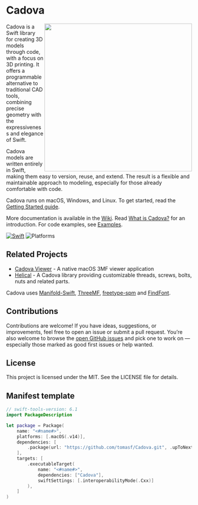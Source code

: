 # Cadova
<img src="https://github.com/user-attachments/assets/99d15163-d168-419c-9fc3-406e4f657074" width="400" align="right">

Cadova is a Swift library for creating 3D models through code, with a focus on 3D printing. It offers a programmable alternative to traditional CAD tools, combining precise geometry with the expressiveness and elegance of Swift.

Cadova models are written entirely in Swift, making them easy to version, reuse, and extend. The result is a flexible and maintainable approach to modeling, especially for those already comfortable with code.

Cadova runs on macOS, Windows, and Linux. To get started, read the [Getting Started guide](https://github.com/tomasf/Cadova/wiki/Getting-Started).

More documentation is available in the [Wiki](https://github.com/tomasf/Cadova/wiki). Read [What is Cadova?](https://github.com/tomasf/Cadova/wiki/What-is-Cadova%3F) for an introduction. For code examples, see [Examples](https://github.com/tomasf/Cadova/wiki/Examples).

[![Swift](https://github.com/tomasf/Cadova/actions/workflows/swift.yml/badge.svg)](https://github.com/tomasf/Cadova/actions/workflows/swift.yml)
![Platforms](https://img.shields.io/badge/Platforms-macOS_|_Linux_|_Windows-cc9529?logo=swift&logoColor=white)

## Related Projects
* [Cadova Viewer](https://github.com/tomasf/CadovaViewer) - A native macOS 3MF viewer application
* [Helical](https://github.com/tomasf/Helical) - A Cadova library providing customizable threads, screws, bolts, nuts and related parts.

Cadova uses [Manifold-Swift](https://github.com/tomasf/manifold-swift), [ThreeMF](https://github.com/tomasf/ThreeMF),
[freetype-spm](https://github.com/tomasf/freetype-spm) and [FindFont](https://github.com/tomasf/FindFont).

## Contributions
Contributions are welcome! If you have ideas, suggestions, or improvements, feel free to open an issue or submit a pull request. You’re also welcome to browse the [open GitHub issues](https://github.com/tomasf/Cadova/issues) and pick one to work on — especially those marked as good first issues or help wanted.

## License
This project is licensed under the MIT. See the LICENSE file for details.

## Manifest template
```swift
// swift-tools-version: 6.1
import PackageDescription

let package = Package(
    name: "<#name#>",
    platforms: [.macOS(.v14)],
    dependencies: [
        .package(url: "https://github.com/tomasf/Cadova.git", .upToNextMinor(from: "0.1.0")),
    ],
    targets: [
        .executableTarget(
            name: "<#name#>",
            dependencies: ["Cadova"],
            swiftSettings: [.interoperabilityMode(.Cxx)]
        ),
    ]
)
```
